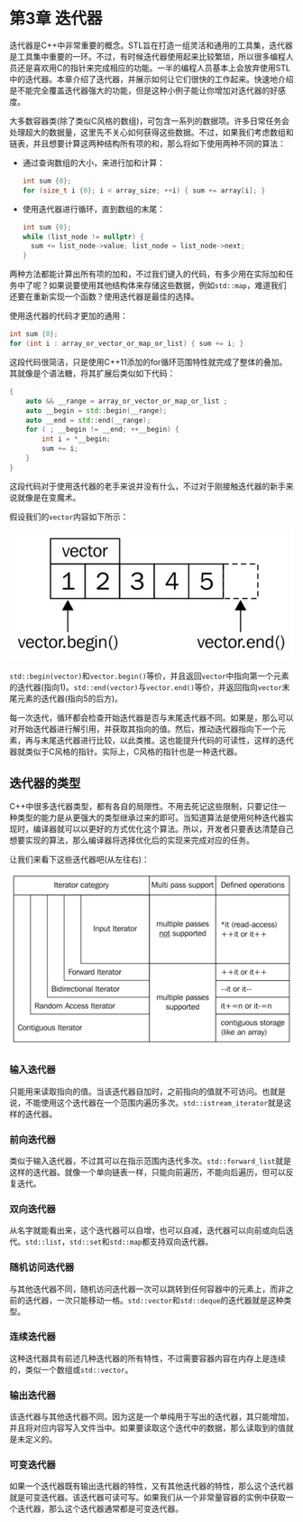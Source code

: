 # 第3章 迭代器

迭代器是C++中非常重要的概念。STL旨在打造一组灵活和通用的工具集，迭代器是工具集中重要的一环。不过，有时候迭代器使用起来比较繁琐，所以很多编程人员还是喜欢用C的指针来完成相应的功能。一半的编程人员基本上会放弃使用STL中的迭代器。本章介绍了迭代器，并展示如何让它们很快的工作起来。快速地介绍是不能完全覆盖迭代器强大的功能，但是这种小例子能让你增加对迭代器的好感度。

大多数容器类(除了类似C风格的数组)，可包含一系列的数据项。许多日常任务会处理超大的数据量，这里先不关心如何获得这些数据。不过，如果我们考虑数组和链表，并且想要计算这两种结构所有项的和，那么将如下使用两种不同的算法：

- 通过查询数组的大小，来进行加和计算：

  ```c++
  int sum {0};
  for (size_t i {0}; i < array_size; ++i) { sum += array[i]; }
  ```

- 使用迭代器进行循环，直到数组的末尾：

  ```c++
  int sum {0};
  while (list_node != nullptr) {
  	sum += list_node->value; list_node = list_node->next;
  }
  ```

两种方法都能计算出所有项的加和，不过我们键入的代码，有多少用在实际加和任务中了呢？如果说要使用其他结构体来存储这些数据，例如`std::map`，难道我们还要在重新实现一个函数？使用迭代器是最佳的选择。

使用迭代器的代码才更加的通用：

```c++
int sum {0};
for (int i : array_or_vector_or_map_or_list) { sum += i; }
```

这段代码很简洁，只是使用C++11添加的for循环范围特性就完成了整体的叠加。其就像是个语法糖，将其扩展后类似如下代码：

```c++
{
    auto && __range = array_or_vector_or_map_or_list ;
    auto __begin = std::begin(__range);
    auto __end = std::end(__range);
    for ( ; __begin != __end; ++__begin) {
        int i = *__begin;
        sum += i;
    }
}
```

这段代码对于使用迭代器的老手来说并没有什么，不过对于刚接触迭代器的新手来说就像是在变魔术。

假设我们的`vector`内容如下所示：

![](../../images/chapter3/3-0-1.png)

`std::begin(vector)`和`vector.begin()`等价，并且返回`vector`中指向第一个元素的迭代器(指向1)。`std::end(vector)`与`vector.end()`等价，并返回指向`vector`末尾元素的迭代器(指向5的后方)。

每一次迭代，循环都会检查开始迭代器是否与末尾迭代器不同。如果是，那么可以对开始迭代器进行解引用，并获取其指向的值。然后，推动迭代器指向下一个元素，再与末尾迭代器进行比较，以此类推。这也能提升代码的可读性，这样的迭代器就类似于C风格的指针。实际上，C风格的指针也是一种迭代器。

## 迭代器的类型

C++中很多迭代器类型，都有各自的局限性。不用去死记这些限制，只要记住一种类型的能力是从更强大的类型继承过来的即可。当知道算法是使用何种迭代器实现时，编译器就可以以更好的方式优化这个算法。所以，开发者只要表达清楚自己想要实现的算法，那么编译器将选择优化后的实现来完成对应的任务。

让我们来看下这些迭代器吧(从左往右)：

![](../../images/chapter3/3-0-2.png)

### 输入迭代器

只能用来读取指向的值。当该迭代器自加时，之前指向的值就不可访问。也就是说，不能使用这个迭代器在一个范围内遍历多次。`std::istream_iterator`就是这样的迭代器。

### 前向迭代器

类似于输入迭代器，不过其可以在指示范围内迭代多次。`std::forward_list`就是这样的迭代器。就像一个单向链表一样，只能向前遍历，不能向后遍历，但可以反复迭代。

### 双向迭代器

从名字就能看出来，这个迭代器可以自增，也可以自减，迭代器可以向前或向后迭代。`std::list`，`std::set`和`std::map`都支持双向迭代器。

### 随机访问迭代器

与其他迭代器不同，随机访问迭代器一次可以跳转到任何容器中的元素上，而非之前的迭代器，一次只能移动一格。`std::vector`和`std::deque`的迭代器就是这种类型。

### 连续迭代器

这种迭代器具有前述几种迭代器的所有特性，不过需要容器内容在内存上是连续的，类似一个数组或`std::vector`。

### 输出迭代器

该迭代器与其他迭代器不同。因为这是一个单纯用于写出的迭代器，其只能增加，并且将对应内容写入文件当中。如果要读取这个迭代中的数据，那么读取到的值就是未定义的。

### 可变迭代器

如果一个迭代器既有输出迭代器的特性，又有其他迭代器的特性，那么这个迭代器就是可变迭代器。该迭代器可读可写。如果我们从一个非常量容器的实例中获取一个迭代器，那么这个迭代器通常都是可变迭代器。





